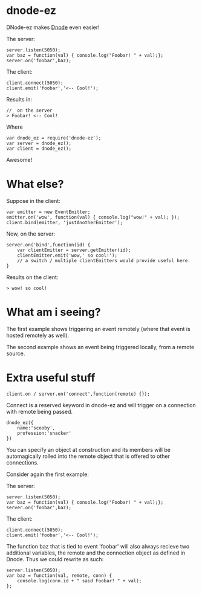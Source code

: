 dnode-ez
========

DNode-ez makes [Dnode](https://github.com/substack/dnode) even easier!

The server:
	
	server.listen(5050);
	var baz = function(val) { console.log("Foobar! " + val);};
	server.on('foobar',baz);

The client:

	client.connect(5050);
	client.emit('foobar','<-- Cool!');

Results in:

	//  on the server
	> Foobar! <-- Cool!

Where

	var dnode_ez = require('dnode-ez');
	var server = dnode_ez();
	var client = dnode_ez();


Awesome!


What else? 
==========

Suppose in the client:

	var emitter = new EventEmitter;
	emitter.on('wow', function(val) { console.log("wow!" + val); });
	client.bind(emitter, 'justAnotherEmitter');

Now, on the server:

	server.on('bind',function(id) {
		var clientEmitter = server.getEmitter(id);
		clientEmitter.emit('wow,' so cool!');
        // a switch / multiple clientEmitters would provide useful here.
	}

Results on the client:

	> wow! so cool!

What am i seeing?
=================

The first example shows triggering an event remotely (where that event is hosted remotely as well).

The second example shows an event being triggered locally, from a remote source.


Extra useful stuff
==================

    client.on / server.on('connect',function(remote) {});

Connect is a reserved keyword in dnode-ez and will trigger on a connection with remote being passed.

    dnode_ez({
        name:'scooby',
        profession:'snacker'
    })

You can specify an object at construction and its members will be automagically rolled into the remote object that is offered to other connections.

Consider again the first example:
 
The server:
	
	server.listen(5050);
	var baz = function(val) { console.log("Foobar! " + val);};
	server.on('foobar',baz);

The client:

	client.connect(5050);
	client.emit('foobar','<-- Cool!');

The function baz that is tied to event 'foobar' will also always recieve two additional variables, the remote and the connection object
as defined in Dnode. Thus we could rewrite as such:

    server.listen(5050);
    var baz = function(val, remote, conn) {
        console.log(conn.id + " said Foobar! " + val);
    };

